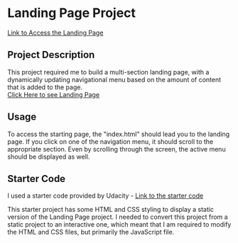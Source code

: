 # Landing Page Project
<a href="https://lly03.github.io/landing-page/" target="_blank">Link to Access the Landing Page</a>

## Project Description

This project required me to build a multi-section landing page, with a dynamically updating navigational menu based on the amount of content that is added to the page. <br/>
<a href="https://lly03.github.io/landing-page/" target="_blank">Click Here to see Landing Page</a>

## Usage

To access the starting page, the "index.html" should lead you to the landing page. If you click on one of the navigation menu, it should scroll to the appropriate section. Even by scrolling through the screen, the active menu should be displayed as well.

## Starter Code

I used a starter code provided by Udacity - <a href="https://github.com/udacity/fend/tree/refresh-2019" target="_blank">Link to the starter code</a>

This starter project has some HTML and CSS styling to display a static version of the Landing Page project. I needed to convert this project from a static project to an interactive one, which meant that I am required to modify the HTML and CSS files, but primarily the JavaScript file.

